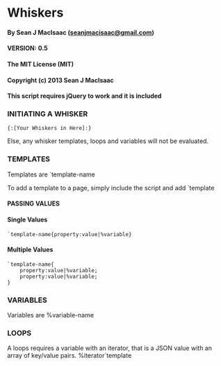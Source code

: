 # Whiskers
#### By Sean J MacIsaac (seanjmacisaac@gmail.com)
#### VERSION: 0.5

#### The MIT License (MIT)
#### Copyright (c) 2013 Sean J MacIsaac

#### This script requires jQuery to work and it is included

### INITIATING A WHISKER
    {:[Your Whiskers in Here]:}

Else, any whisker templates, loops and variables will not be evaluated.

### TEMPLATES
Templates are `template-name

To add a template to a page, simply include the script and add `template

#### PASSING VALUES
#### Single Values
    `template-name{property:value|%variable}
#### Multiple Values
    `template-name{
        property:value|%variable;
        property:value|%variable;
    }

### VARIABLES
Variables are %variable-name

### LOOPS
A loops requires a variable with an iterator, that is a JSON value with an array of key/value pairs.
%iterator`template
